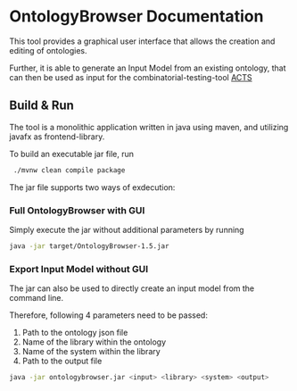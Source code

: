 # OntologyBrowser Documentation

This tool provides a graphical user interface that allows the creation and editing of ontologies.

Further, it is able to generate an Input Model from an existing ontology,
that can then be used as input for the combinatorial-testing-tool [ACTS](https://csrc.nist.rip/groups/SNS/acts/documents/comparison-report.html#acts)


## Build & Run

The tool is a monolithic application written in java using maven, and utilizing javafx as frontend-library.

To build an executable jar file, run

```bash
 ./mvnw clean compile package
```

The jar file supports two ways of exdecution:

### Full OntologyBrowser with GUI

Simply execute the jar without additional parameters by running

```bash
java -jar target/OntologyBrowser-1.5.jar
```

### Export Input Model without GUI

The jar can also be used to directly create an input model from the command line.

Therefore, following 4 parameters need to be passed:

1. Path to the ontology json file
2. Name of the library within the ontology
3. Name of the system within the library
4. Path to the output file

```bash
java -jar ontologybrowser.jar <input> <library> <system> <output>
```